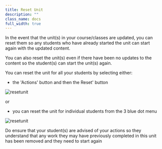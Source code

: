 ```yaml
---
title: Reset Unit 
description: ""
class_name: docs
full_width: true
---
```


In the event that the unit(s) in your course/classes are updated, you can reset them so any students who have already started the unit can start again with the updated content.

You can also reset the unit(s) even if there have been no updates to the content so the student(s) can start the unit(s) again.


You can reset the unit for all your students by selecting either:

- the 'Actions' button and then the Reset' button

<img alt="resetunit" src="/img/docs/resetunitall.png" class="simple"/>

or 

- you can reset the unit for individual students from the 3 blue dot menu

<img alt="resetunit" src="/img/docs/resetunitstudent.png" class="simple"/>

Do ensure that your student(s) are advised of your actions so they understand that any work they may have previously completed in this unit has been removed and they need to start again